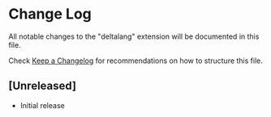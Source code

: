 # Change Log

All notable changes to the "deltalang" extension will be documented in this file.

Check [Keep a Changelog](http://keepachangelog.com/) for recommendations on how to structure this file.

## [Unreleased]

- Initial release